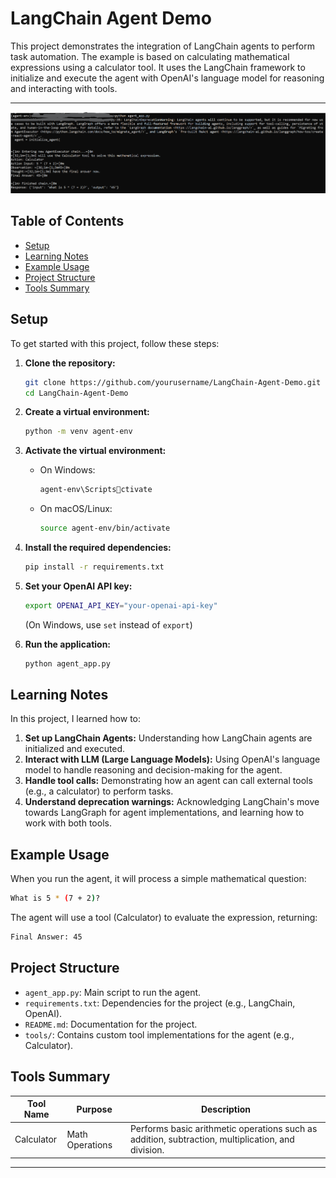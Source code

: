 
# LangChain Agent Demo

This project demonstrates the integration of LangChain agents to perform task automation. The example is based on calculating mathematical expressions using a calculator tool. It uses the LangChain framework to initialize and execute the agent with OpenAI's language model for reasoning and interacting with tools.

---
![Screenshot](https://github.com/DilshanaRanawake/LangChain-Agent-Demo/blob/main/Screenshot/Screenshot%202025-05-06%20223103.png)

## Table of Contents

- [Setup](#setup)
- [Learning Notes](#learning-notes)
- [Example Usage](#example-usage)
- [Project Structure](#project-structure)
- [Tools Summary](#tools-summary)

## Setup

To get started with this project, follow these steps:

1. **Clone the repository:**
   ```bash
   git clone https://github.com/yourusername/LangChain-Agent-Demo.git
   cd LangChain-Agent-Demo
   ```

2. **Create a virtual environment:**
   ```bash
   python -m venv agent-env
   ```

3. **Activate the virtual environment:**
   - On Windows:
     ```bash
     agent-env\Scriptsctivate
     ```
   - On macOS/Linux:
     ```bash
     source agent-env/bin/activate
     ```

4. **Install the required dependencies:**
   ```bash
   pip install -r requirements.txt
   ```

5. **Set your OpenAI API key:**
   ```bash
   export OPENAI_API_KEY="your-openai-api-key"
   ```
   (On Windows, use `set` instead of `export`)

6. **Run the application:**
   ```bash
   python agent_app.py
   ```

## Learning Notes

In this project, I learned how to:

1. **Set up LangChain Agents:** Understanding how LangChain agents are initialized and executed.
2. **Interact with LLM (Large Language Models):** Using OpenAI's language model to handle reasoning and decision-making for the agent.
3. **Handle tool calls:** Demonstrating how an agent can call external tools (e.g., a calculator) to perform tasks.
4. **Understand deprecation warnings:** Acknowledging LangChain's move towards LangGraph for agent implementations, and learning how to work with both tools.

## Example Usage

When you run the agent, it will process a simple mathematical question:

```bash
What is 5 * (7 + 2)?
```

The agent will use a tool (Calculator) to evaluate the expression, returning:

```bash
Final Answer: 45
```

## Project Structure

- `agent_app.py`: Main script to run the agent.
- `requirements.txt`: Dependencies for the project (e.g., LangChain, OpenAI).
- `README.md`: Documentation for the project.
- `tools/`: Contains custom tool implementations for the agent (e.g., Calculator).


## Tools Summary

| Tool Name   | Purpose               | Description                                                |
|-------------|-----------------------|------------------------------------------------------------|
| Calculator | Math Operations       | Performs basic arithmetic operations such as addition, subtraction, multiplication, and division. |

---
